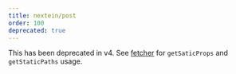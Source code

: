 ```yaml
---
title: nextein/post
order: 100
deprecated: true
---
```


This has been deprecated in v4. See [fetcher](../fetcher) for `getSaticProps` and `getStaticPaths` usage.